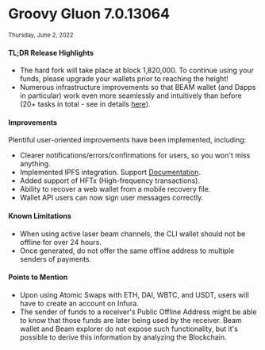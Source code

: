 # Groovy Gluon 7.0.13064

<sub>Thursday, June 2, 2022</sub>

#### TL;DR Release Highlights

- The hard fork will take place at block 1,820,000. To continue using your funds, please upgrade your wallets prior to reaching the height!
- Numerous infrastructure improvements so that BEAM wallet (and Dapps in particular) work even more seamlessly and intuitively than before (20+ tasks in total - see in details [here](#)).

#### Improvements

Plentiful user-oriented improvements have been implemented, including:

- Clearer notifications/errors/confirmations for users, so you won't miss anything.
- Implemented IPFS integration. Support [Documentation](#).
- Added support of HFTx (High-frequency transactions).
- Ability to recover a web wallet from a mobile recovery file.
- Wallet API users can now sign user messages correctly.

#### Known Limitations

- When using active laser beam channels, the CLI wallet should not be offline for over 24 hours.
- Once generated, do not offer the same offline address to multiple senders of payments.

#### Points to Mention

- Upon using Atomic Swaps with ETH, DAI, WBTC, and USDT, users will have to create an account on Infura.
- The sender of funds to a receiver's Public Offline Address might be able to know that those funds are later being used by the receiver. Beam wallet and Beam explorer do not expose such functionality, but it's possible to derive this information by analyzing the Blockchain.
